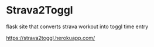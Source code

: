 # Strava2Toggl
 flask site that converts strava workout into toggl time entry

https://strava2toggl.herokuapp.com/
